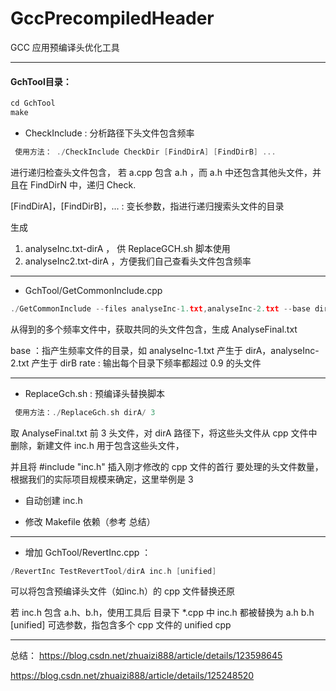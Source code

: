# GccPrecompiledHeader
GCC 应用预编译头优化工具

---

#### GchTool目录：
```cpp
cd GchTool 
make 
```

- CheckInclude : 分析路径下头文件包含频率

```cpp
 使用方法： ./CheckInclude CheckDir [FindDirA] [FindDirB] ...
```
 
 进行递归检查头文件包含， 若 a.cpp 包含 a.h ，而 a.h 中还包含其他头文件，并且在 FindDirN 中，递归 Check.
 
 [FindDirA]，[FindDirB]，... :  变长参数，指进行递归搜索头文件的目录
 
 生成 
 1. analyseInc.txt-dirA ， 供 ReplaceGCH.sh 脚本使用
 2. analyseInc2.txt-dirA ，方便我们自己查看头文件包含频率  

---
- GchTool/GetCommonInclude.cpp

```cpp
./GetCommonInclude --files analyseInc-1.txt,analyseInc-2.txt --base dirA,dirB 逗号分割参数 --rate 0.9
```
从得到的多个频率文件中，获取共同的头文件包含，生成 AnalyseFinal.txt 

  base ：指产生频率文件的目录，如 analyseInc-1.txt 产生于 dirA，analyseInc-2.txt 产生于 dirB 
  rate :  输出每个目录下频率都超过 0.9 的头文件 
  
--- 
 
- ReplaceGch.sh :  预编译头替换脚本

```cpp
 使用方法：./ReplaceGch.sh dirA/ 3
```
      
  取 AnalyseFinal.txt  前 3 头文件，对 dirA 路径下，将这些头文件从 cpp 文件中删除，新建文件 inc.h 用于包含这些头文件， 
  
  并且将 #include "inc.h" 插入刚才修改的 cpp 文件的首行 要处理的头文件数量，根据我们的实际项目规模来确定，这里举例是 3 

- 自动创建 inc.h 

- 修改 Makefile 依赖（参考 总结）

---

- 增加 GchTool/RevertInc.cpp ：

```cpp
/RevertInc TestRevertTool/dirA inc.h [unified]
```

  可以将包含预编译头文件（如inc.h）的 cpp 文件替换还原 
  
  若 inc.h 包含 a.h、b.h，使用工具后 目录下 *.cpp 中 inc.h 都被替换为 a.h  b.h [unified] 可选参数，指包含多个 cpp 文件的 unified cpp 


--- 

总结：
https://blog.csdn.net/zhuaizi888/article/details/123598645

https://blog.csdn.net/zhuaizi888/article/details/125248520


